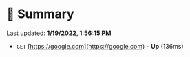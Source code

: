 # 📖 Summary
Last updated: **1/19/2022, 1:56:15 PM**

- `GET` [https://google.com](https://google.com) - **Up** (136ms)
